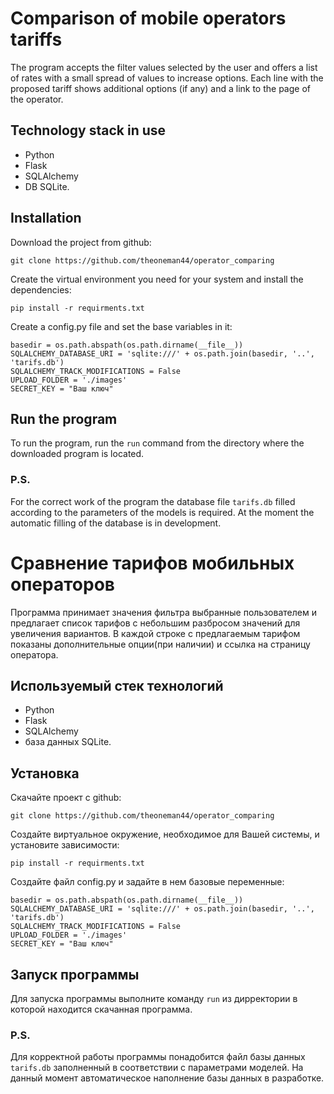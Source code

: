 # Comparison of mobile operators tariffs 

The program accepts the filter values selected by the user and
offers a list of rates with a small spread of values to increase 
options. 
Each line with the proposed tariff shows additional options (if any) and a link to the page of the operator.

## Technology stack in use

* Python
* Flask
* SQLAlchemy
* DB SQLite.

## Installation

Download the project from github:

```
git clone https://github.com/theoneman44/operator_comparing
```

Create the virtual environment you need for your system and install the dependencies:

```
pip install -r requirments.txt
```

Create a config.py file and set the base variables in it:

```
basedir = os.path.abspath(os.path.dirname(__file__))
SQLALCHEMY_DATABASE_URI = 'sqlite:///' + os.path.join(basedir, '..', 'tarifs.db')
SQLALCHEMY_TRACK_MODIFICATIONS = False
UPLOAD_FOLDER = './images'
SECRET_KEY = "Ваш ключ"
```

## Run the program

To run the program, run the `run` command from the directory where the downloaded program is located.

### P.S.
For the correct work of the program the database file `tarifs.db` filled according to the parameters of the models is required. 
At the moment the automatic filling of the database is in development.

# Сравнение тарифов мобильных операторов

Программа принимает значения фильтра выбранные пользователем и
предлагает список тарифов с небольшим разбросом значений для увеличения 
вариантов. 
В каждой строке с предлагаемым тарифом показаны дополнительные опции(при наличии) и ссылка на страницу оператора.

## Используемый стек технологий

* Python
* Flask
* SQLAlchemy
* база данных SQLite.

## Установка

Скачайте проект с github:

```
git clone https://github.com/theoneman44/operator_comparing
```
Создайте виртуальное окружение, необходимое для Вашей системы, и установите зависимости:

```
pip install -r requirments.txt
```

Создайте файл config.py и задайте в нем базовые переменные:

```
basedir = os.path.abspath(os.path.dirname(__file__))
SQLALCHEMY_DATABASE_URI = 'sqlite:///' + os.path.join(basedir, '..', 'tarifs.db')
SQLALCHEMY_TRACK_MODIFICATIONS = False
UPLOAD_FOLDER = './images'
SECRET_KEY = "Ваш ключ"
```

## Запуск программы

Для запуска программы выполните команду `run` из дирректории в которой находится скачанная программа.

### P.S.
Для корректной работы программы понадобится файл базы данных `tarifs.db` заполненный в соответствии с параметрами моделей. 
На данный момент автоматическое наполнение базы данных в разработке.
